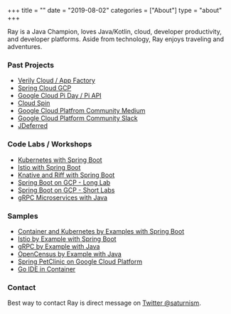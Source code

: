 +++
title = ""
date = "2019-08-02"
categories = ["About"]
type = "about"
+++

Ray is a Java Champion, loves Java/Kotlin, cloud, developer productivity, and developer platforms. Aside from technology, Ray enjoys traveling and adventures.

### Past Projects
- [Verily Cloud / App Factory](https://youtu.be/Mvb20NdZJDA)
- [Spring Cloud GCP](https://github.com/spring-cloud/spring-cloud-gcp)
- [Google Cloud Pi Day / Pi API](https://pi.delivery)
- [Cloud Spin](https://youtu.be/f4N9131USUY)
- [Google Cloud Platfrom Community Medium](http://medium.com/google-cloud)
- [Google Cloud Platform Community Slack](http://bit.ly/gcp-slack)
- [JDeferred](http://jdeferred.org/)


### Code Labs / Workshops
- [Kubernetes with Spring Boot](http://bit.ly/k8s-lab)
- [Istio with Spring Boot](http://bit.ly/istio-lab)
- [Knative and Riff with Spring Boot](http://bit.ly/spring-riff-lab)
- [Spring Boot on GCP - Long Lab](http://bit.ly/spring-gcp-lab)
- [Spring Boot on GCP - Short Labs](http://gcplab.me/spring)
- [gRPC Microservices with Java](https://retroryan8080.gitlab.io/grpc-java-workshop)

### Samples
- [Container and Kubernetes by Examples with Spring Boot](https://github.com/saturnism/docker-kubernetes-by-example-java)
- [Istio by Example with Spring Boot](https://github.com/saturnism/istio-by-example-java)
- [gRPC by Example with Java](https://github.com/saturnism/grpc-by-example-java)
- [OpenCensus by Example with Java](https://github.com/saturnism/opencensus-java-by-example)
- [Spring PetClinic on Google Cloud Platform](https://github.com/saturnism/spring-petclinic-gcp)
- [Go IDE in Container](https://github.com/saturnism/go-ide)

### Contact
Best way to contact Ray is direct message on [Twitter @saturnism](https://twitter.com/saturnism).
